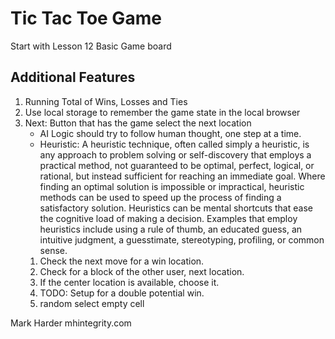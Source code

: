 # Tic Tac Toe Game
Start with Lesson 12 Basic Game board

## Additional Features
1. Running Total of Wins, Losses and Ties
2. Use local storage to remember the game state in the local browser
3. Next: Button that has the game select the next location
    * AI Logic should try to follow human thought, one step at a time.  
    * Heuristic: A heuristic technique, often called simply a heuristic, is any approach to problem solving or self-discovery that employs a practical method, not guaranteed to be optimal, perfect, logical, or rational, but instead sufficient for reaching an immediate goal. Where finding an optimal solution is impossible or impractical, heuristic methods can be used to speed up the process of finding a satisfactory solution. Heuristics can be mental shortcuts that ease the cognitive load of making a decision. Examples that employ heuristics include using a rule of thumb, an educated guess, an intuitive judgment, a guesstimate, stereotyping, profiling, or common sense.
    1. Check the next move for a win location.
    2. Check for a block of the other user, next location.
    3. If the center location is available, choose it.
    4. TODO: Setup for a double potential win.
    5. random select empty cell

Mark Harder 
mhintegrity.com